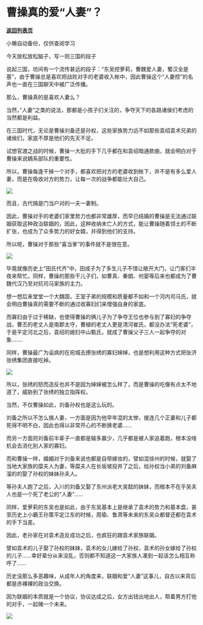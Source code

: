 # 曹操真的爱“人妻”？

[**返回列表页**](/gzh/政事堂2019)

小懒自动备份，仅供查阅学习

  

今天放松放松脑子，写一则三国的段子  

  

说起三国，坊间有一个流传甚远的段子：“东吴控萝莉，曹魏爱人妻，蜀汉全是基”，由于曹操总是喜欢把战败对手的老婆收入帐中，因此曹操这个“人妻控”的名声也一直在三国聊天中被广泛传播。  

  

那么，曹操真的是喜欢人妻么？  

  

当然，”人妻“之类的说法，那都是小孩子们关注的，争夺天下的各路诸侯们考虑的当然都是利益。

  

在三国时代，无论是曹操刘备还是孙权，这些家族势力远不如那些袁绍袁术兄弟的诸侯们，家底不厚是他们的先天不足。

  

试想官渡之战的时候，曹操一大批的手下几乎都在和袁绍暗通款曲，就会明白对于曹操来说嫡系部队的重要性。  

  

所以，曹操每逢干掉一个对手，都喜欢把对方的老婆收到帐下，并不是有多么爱人妻，而是在吸收对方的势力，让每一次的战争都能壮大自己。

  

![](https://mmbiz.qpic.cn/mmbiz_jpg/rxhS23yu8cPp0iaKAfe0ZsWfgGcY72o9Ngxjzdt1H72p8nkkZ4b7icY8QUysVYFyT2oRhKWCM32ldiagsUaackGgQ/640?wx_fmt=jpeg)

  

而且，古代搞是门当户对的一夫一妻制。

  

因此，曹操对手的老婆们家里势力也都非常雄厚，而早已结婚的曹操是无法通过联姻获取这种政治联姻的，因此，这种收纳未亡人的方式，能让曹操随着领土的不断扩张，也成为了众多势力的好女婿，并得到他们的支持。

  

所以呢，曹操对于那些“喜当爹”的事件就不是很在意。

  

![](https://mmbiz.qpic.cn/mmbiz_gif/rxhS23yu8cPp0iaKAfe0ZsWfgGcY72o9NcCn8WewSo9oKFNObnnW4R0icKvLiaic6viavR0ic3Gqiazia60z71fXBWhlxw/640?wx_fmt=gif)

  

毕竟就像历史上“田氏代齐”中，田成子为了多生儿子不惜让敞开大门，让门客们半夜来帮忙。同样，曹操的那些干儿子们，如曹真、秦朗、何晏等后来也都成为了曹魏代汉乃至对抗司马家族的主力。  

  

想一想后来堂堂一个大魏国，王室子弟的规模和质量都不如和一个河内司马氏，就会明白曹操真的需要不断的通过收寡妇们来增强自身的家底。

  

而寡妇由于过于稀缺，也使得曹操的俩儿子为了争夺王位也参与到了寡妇的争夺战，曹丕的老丈人是南郡太守，曹植的老丈人更是清河崔氏，都没办法“死老婆”，于是平定河北之后，袁绍的媳妇中山甄氏，就成了曹操父子三人一起争夺的对象.......

  

同样，曹操最广为诟病的在宛城去撩张绣的寡妇婶婶，也是想利用这种方式把张济张绣集团直接吃掉。

  

![](https://mmbiz.qpic.cn/mmbiz_jpg/rxhS23yu8cPp0iaKAfe0ZsWfgGcY72o9NygNkc5JgAXVcDczeQPmR4ic5kibmRaqE8osAvvd9H6rU8fl0GEGWqt4Q/640?wx_fmt=jpeg)

  

所以，张绣的怒而造反也并不是因为婶婶被怎么样了，而是曹操的吃像有点太不地道了，威胁到了张绣的独立指挥权。

  

当然，不仅曹操如此，刘备孙权也是这么玩的。  

  

刘备之所以不怎么搞人妻，一方面是因为他早年混的太惨，接连几个正妻和儿子都死得不明不白，因此也得以非常开心的不断换老婆......

  

而另一方面则刘备前半辈子一直都是输多赢少，几乎都是被人家追着跑，根本没啥机会去消化别人家的寡妇。

  

而和曹操一样，婚姻对于刘备来说也都是自带嫁妆的，譬如混徐州的时候，就娶了当地大家族的糜夫人为妻，等糜夫人在长坂坡投井了之后，给孙权当小弟的刘备麻溜的的娶了孙权的妹妹孙夫人。

  

等孙夫人跑了之后，入川的刘备又娶了东州派老大吴懿的妹妹，而根本不在乎吴夫人也是一个死了老公的“人妻”......

  

  

同样，爱萝莉的东吴也是如此，由于东吴基本上是继承了袁术的势力和基本盘，甚至历史上小霸王孙策平定江东的时候，周瑜、鲁肃等未来的东吴众都督还都在袁术的手下当差。

  

因此，老孙家在对袁术造反成功之后，也疯狂的跟袁术家族联姻。

  

譬如袁术的儿子娶了孙权的妹妹，袁术的女儿嫁给了孙权，袁术的孙女嫁给了孙权的儿子......幸好辈分从来没乱，否则都不知道这一大家族人凑到一起该怎么相互称呼了......

  

历史没那么多恶趣味，从成年人的角度来，联姻和爱“人妻”这事儿，自古以来背后都是赤裸裸的政治交换。  

  

因为联姻的本质就是一个协议，协议达成之后，女方出钱出地出人，帮着男方打他的对手，一起赌一个未来。

  

![](https://mmbiz.qpic.cn/mmbiz_jpg/rxhS23yu8cPp0iaKAfe0ZsWfgGcY72o9Nror8TicrtnlDsqzY7y4Kum4fM3X0FMEGlbvm9HvZUiaETSnLt4DHNLbQ/640?wx_fmt=jpeg)

